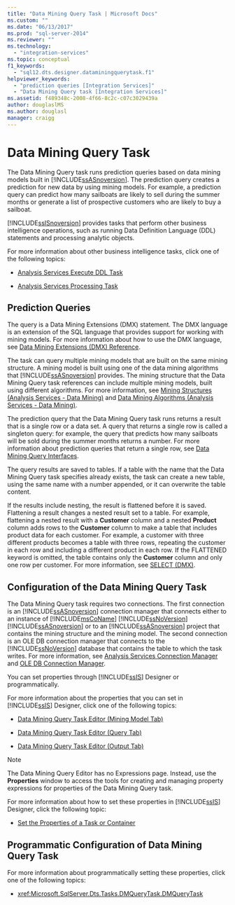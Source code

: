 ```yaml
---
title: "Data Mining Query Task | Microsoft Docs"
ms.custom: ""
ms.date: "06/13/2017"
ms.prod: "sql-server-2014"
ms.reviewer: ""
ms.technology: 
  - "integration-services"
ms.topic: conceptual
f1_keywords: 
  - "sql12.dts.designer.dataminingquerytask.f1"
helpviewer_keywords: 
  - "prediction queries [Integration Services]"
  - "Data Mining Query task [Integration Services]"
ms.assetid: f489348c-2008-4f66-8c2c-c07c3029439a
author: douglaslMS
ms.author: douglasl
manager: craigg
---
```

# Data Mining Query Task
  The Data Mining Query task runs prediction queries based on data mining models built in [!INCLUDE[ssASnoversion](../../includes/ssasnoversion-md.md)]. The prediction query creates a prediction for new data by using mining models. For example, a prediction query can predict how many sailboats are likely to sell during the summer months or generate a list of prospective customers who are likely to buy a sailboat.  
  
 [!INCLUDE[ssISnoversion](../../includes/ssisnoversion-md.md)] provides tasks that perform other business intelligence operations, such as running Data Definition Language (DDL) statements and processing analytic objects.  
  
 For more information about other business intelligence tasks, click one of the following topics:  
  
-   [Analysis Services Execute DDL Task](analysis-services-execute-ddl-task.md)  
  
-   [Analysis Services Processing Task](analysis-services-processing-task.md)  
  
## Prediction Queries  
 The query is a Data Mining Extensions (DMX) statement. The DMX language is an extension of the SQL language that provides support for working with mining models. For more information about how to use the DMX language, see [Data Mining Extensions &#40;DMX&#41; Reference](/sql/dmx/data-mining-extensions-dmx-reference).  
  
 The task can query multiple mining models that are built on the same mining structure. A mining model is built using one of the data mining algorithms that [!INCLUDE[ssASnoversion](../../includes/ssasnoversion-md.md)] provides. The mining structure that the Data Mining Query task references can include multiple mining models, built using different algorithms. For more information, see [Mining Structures &#40;Analysis Services - Data Mining&#41;](../../analysis-services/data-mining/mining-structures-analysis-services-data-mining.md) and [Data Mining Algorithms &#40;Analysis Services - Data Mining&#41;](../../analysis-services/data-mining/data-mining-algorithms-analysis-services-data-mining.md).  
  
 The prediction query that the Data Mining Query task runs returns a result that is a single row or a data set. A query that returns a single row is called a singleton query: for example, the query that predicts how many sailboats will be sold during the summer months returns a number. For more information about prediction queries that return a single row, see [Data Mining Query Interfaces](../../analysis-services/data-mining/data-mining-query-tools.md).  
  
 The query results are saved to tables. If a table with the name that the Data Mining Query task specifies already exists, the task can create a new table, using the same name with a number appended, or it can overwrite the table content.  
  
 If the results include nesting, the result is flattened before it is saved. Flattening a result changes a nested result set to a table. For example, flattening a nested result with a **Customer** column and a nested **Product** column adds rows to the **Customer** column to make a table that includes product data for each customer. For example, a customer with three different products becomes a table with three rows, repeating the customer in each row and including a different product in each row. If the FLATTENED keyword is omitted, the table contains only the **Customer** column and only one row per customer. For more information, see [SELECT &#40;DMX&#41;](/sql/dmx/select-dmx).  
  
## Configuration of the Data Mining Query Task  
 The Data Mining Query task requires two connections. The first connection is an [!INCLUDE[ssASnoversion](../../includes/ssasnoversion-md.md)] connection manager that connects either to an instance of [!INCLUDE[msCoName](../../includes/msconame-md.md)] [!INCLUDE[ssNoVersion](../../../includes/ssnoversion-md.md)] [!INCLUDE[ssASnoversion](../../includes/ssasnoversion-md.md)] or to an [!INCLUDE[ssASnoversion](../../includes/ssasnoversion-md.md)] project that contains the mining structure and the mining model. The second connection is an OLE DB connection manager that connects to the [!INCLUDE[ssNoVersion](../../../includes/ssnoversion-md.md)] database that contains the table to which the task writes. For more information, see [Analysis Services Connection Manager](../connection-manager/analysis-services-connection-manager.md) and [OLE DB Connection Manager](../connection-manager/ole-db-connection-manager.md).  
  
 You can set properties through [!INCLUDE[ssIS](../../../includes/ssis-md.md)] Designer or programmatically.  
  
 For more information about the properties that you can set in [!INCLUDE[ssIS](../../../includes/ssis-md.md)] Designer, click one of the following topics:  
  
-   [Data Mining Query Task Editor &#40;Mining Model Tab&#41;](../data-mining-query-task-editor-mining-model-tab.md)  
  
-   [Data Mining Query Task Editor &#40;Query Tab&#41;](../data-mining-query-task-editor-query-tab.md)  
  
-   [Data Mining Query Task Editor &#40;Output Tab&#41;](../data-mining-query-task-editor-output-tab.md)  
  
> [!NOTE]  
>  The Data Mining Query Editor has no Expressions page. Instead, use the **Properties** window to access the tools for creating and managing property expressions for properties of the Data Mining Query task.  
  
 For more information about how to set these properties in [!INCLUDE[ssIS](../../../includes/ssis-md.md)] Designer, click the following topic:  
  
-   [Set the Properties of a Task or Container](../set-the-properties-of-a-task-or-container.md)  
  
## Programmatic Configuration of Data Mining Query Task  
 For more information about programmatically setting these properties, click one of the following topics:  
  
-   <xref:Microsoft.SqlServer.Dts.Tasks.DMQueryTask.DMQueryTask>  
  
  
